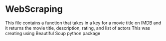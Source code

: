 # WebScraping

This file contains a function that takes in a key for a movie title on IMDB and it returns the movie title, description, rating, and list of actors
This was creating using Beautiful Soup python package
